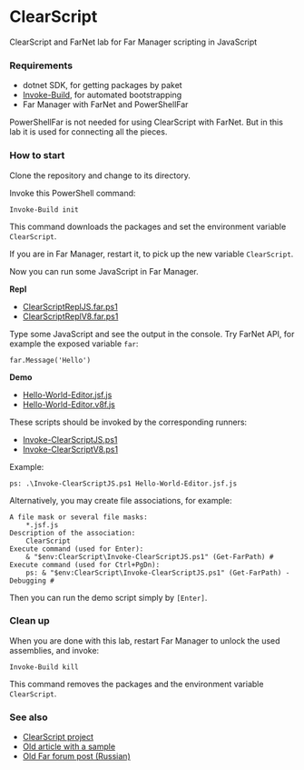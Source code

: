 ﻿# ClearScript

ClearScript and FarNet lab for Far Manager scripting in JavaScript

### Requirements

- dotnet SDK, for getting packages by paket
- [Invoke-Build](https://github.com/nightroman/Invoke-Build), for automated bootstrapping
- Far Manager with FarNet and PowerShellFar

PowerShellFar is not needed for using ClearScript with FarNet.
But in this lab it is used for connecting all the pieces.

### How to start

Clone the repository and change to its directory.

Invoke this PowerShell command:

```
Invoke-Build init
```

This command downloads the packages and set the environment variable `ClearScript`.

If you are in Far Manager, restart it, to pick up the new variable `ClearScript`.

Now you can run some JavaScript in Far Manager.

**Repl**

- [ClearScriptReplJS.far.ps1](ClearScriptReplJS.far.ps1)
- [ClearScriptReplV8.far.ps1](ClearScriptReplV8.far.ps1)

Type some JavaScript and see the output in the console.
Try FarNet API, for example the exposed variable `far`:

```
far.Message('Hello')
```

**Demo**

- [Hello-World-Editor.jsf.js](Hello-World-Editor.jsf.js)
- [Hello-World-Editor.v8f.js](Hello-World-Editor.v8f.js)

These scripts should be invoked by the corresponding runners:

- [Invoke-ClearScriptJS.ps1](Invoke-ClearScriptJS.ps1)
- [Invoke-ClearScriptV8.ps1](Invoke-ClearScriptV8.ps1)

Example:

```
ps: .\Invoke-ClearScriptJS.ps1 Hello-World-Editor.jsf.js
```

Alternatively, you may create file associations, for example:

```
A file mask or several file masks:
    *.jsf.js
Description of the association:
    ClearScript
Execute command (used for Enter):
    & "$env:ClearScript\Invoke-ClearScriptJS.ps1" (Get-FarPath) #
Execute command (used for Ctrl+PgDn):
    ps: & "$env:ClearScript\Invoke-ClearScriptJS.ps1" (Get-FarPath) -Debugging #
```

Then you can run the demo script simply by `[Enter]`.

### Clean up

When you are done with this lab, restart Far Manager to unlock the used assemblies, and invoke:

```
Invoke-Build kill
```

This command removes the packages and the environment variable `ClearScript`.

### See also

- [ClearScript project](https://github.com/Microsoft/ClearScript)
- [Old article with a sample](https://msdn.microsoft.com/en-us/magazine/dn781353.aspx)
- [Old Far forum post (Russian)](http://forum.farmanager.com/viewtopic.php?p=117676#p117676)
